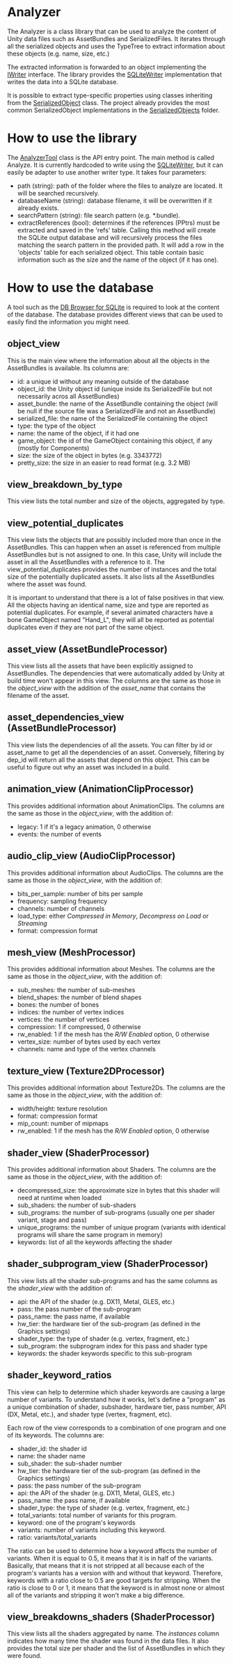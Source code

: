 # Analyzer

The Analyzer is a class library that can be used to analyze the content of Unity data files such
as AssetBundles and SerializedFiles. It iterates through all the serialized objects and uses the
TypeTree to extract information about these objects (e.g. name, size, etc.)

The extracted information is forwarded to an object implementing the [IWriter](./IWriter.cs)
interface. The library provides the [SQLiteWriter](./SQLite/SQLiteWriter.cs) implementation that
writes the data into a SQLite database.

It is possible to extract type-specific properties using classes inheriting from the
[SerializedObject](./SerializedObjects/SerializedObject.cs) class. The project already provides
the most common SerializedObject implementations in the [SerializedObjects](./SerializedObjects)
folder.

# How to use the library

The [AnalyzerTool](./AnalyzerTool.cs) class is the API entry point. The main method is called
Analyze. It is currently hardcoded to write using the [SQLiteWriter](./SQLite/SQLiteWriter.cs),
but it can easily be adapter to use another writer type. It takes four parameters:
* path (string): path of the folder where the files to analyze are located. It will be searched
  recursively.
* databaseName (string): database filename, it will be overwritten if it already exists.
* searchPattern (string): file search pattern (e.g. \*.bundle).
* extractReferences (bool): determines if the references (PPtrs) must be extracted and saved in
  the 'refs' table. Calling this method will create the SQLite output database and will recursively
  process the files matching the search pattern in the provided path. It will add a row in
  the 'objects' table for each serialized object. This table contain basic information such as the
  size and the name of the object (if it has one).

# How to use the database

A tool such as the [DB Browser for SQLite](https://sqlitebrowser.org/) is required to look at the
content of the database. The database provides different views that can be used to easily find the
information you might need.

## object_view

This is the main view where the information about all the objects in the AssetBundles is available.
Its columns are:
* id: a unique id without any meaning outside of the database
* object_id: the Unity object id (unique inside its SerializedFile but not necessarily acros all
  AssetBundles)
* asset_bundle: the name of the AssetBundle containing the object (will be null if the source file
  was a SerializedFile and not an AssetBundle)
* serialized_file: the name of the SerializedFile containing the object
* type: the type of the object
* name: the name of the object, if it had one
* game_object: the id of the GameObject containing this object, if any (mostly for Components)
* size: the size of the object in bytes (e.g. 3343772)
* pretty_size: the size in an easier to read format (e.g. 3.2 MB)

## view_breakdown_by_type

This view lists the total number and size of the objects, aggregated by type.

## view_potential_duplicates

This view lists the objects that are possibly included more than once in the AssetBundles. This can
happen when an asset is referenced from multiple AssetBundles but is not assigned to one. In this
case, Unity will include the asset in all the AssetBundles with a reference to it. The
view_potential_duplicates provides the number of instances and the total size of the potentially
duplicated assets. It also lists all the AssetBundles where the asset was found.

It is important to understand that there is a lot of false positives in that view. All the objects
having an identical name, size and type are reported as potential duplicates. For example, if
several animated characters have a bone GameObject named "Hand_L", they will all be reported as
potential duplicates even if they are not part of the same object.

## asset_view (AssetBundleProcessor)

This view lists all the assets that have been explicitly assigned to AssetBundles. The dependencies
that were automatically added by Unity at build time won't appear in this view. The columns are the
same as those in the *object_view* with the addition of the *asset_name* that contains the filename
of the asset.

## asset_dependencies_view  (AssetBundleProcessor)

This view lists the dependencies of all the assets. You can filter by id or asset_name to get all
the dependencies of an asset. Conversely, filtering by dep_id will return all the assets that
depend on this object. This can be useful to figure out why an asset was included in a build. 

## animation_view (AnimationClipProcessor)

This provides additional information about AnimationClips. The columns are the same as those in
the *object_view*, with the addition of:
* legacy: 1 if it's a legacy animation, 0 otherwise
* events: the number of events

## audio_clip_view (AudioClipProcessor)

This provides additional information about AudioClips. The columns are the same as those in
the *object_view*, with the addition of:
* bits_per_sample: number of bits per sample
* frequency: sampling frequency
* channels: number of channels
* load_type: either *Compressed in Memory*, *Decompress on Load* or *Streaming*
* format: compression format

## mesh_view (MeshProcessor)

This provides additional information about Meshes. The columns are the same as those in
the *object_view*, with the addition of:
* sub_meshes: the number of sub-meshes
* blend_shapes: the number of blend shapes
* bones: the number of bones
* indices: the number of vertex indices
* vertices: the number of vertices
* compression: 1 if compressed, 0 otherwise
* rw_enabled: 1 if the mesh has the *R/W Enabled* option, 0 otherwise
* vertex_size: number of bytes used by each vertex
* channels: name and type of the vertex channels

## texture_view (Texture2DProcessor)

This provides additional information about Texture2Ds. The columns are the same as those in
the *object_view*, with the addition of:
* width/height: texture resolution
* format: compression format
* mip_count: number of mipmaps
* rw_enabled:  1 if the mesh has the *R/W Enabled* option, 0 otherwise

## shader_view (ShaderProcessor)

This provides additional information about Shaders. The columns are the same as those in
the *object_view*, with the addition of:
* decompressed_size: the approximate size in bytes that this shader will need at runtime when
  loaded
* sub_shaders: the number of sub-shaders
* sub_programs: the number of sub-programs (usually one per shader variant, stage and pass)
* unique_programs: the number of unique program (variants with identical programs will share the
  same program in memory)
* keywords: list of all the keywords affecting the shader

## shader_subprogram_view (ShaderProcessor)

This view lists all the shader sub-programs and has the same columns as the *shader_view* with the
addition of:
* api: the API of the shader (e.g. DX11, Metal, GLES, etc.)
* pass: the pass number of the sub-program
* pass_name: the pass name, if available
* hw_tier: the hardware tier of the sub-program (as defined in the Graphics settings)
* shader_type: the type of shader (e.g. vertex, fragment, etc.)
* sub_program: the subprogram index for this pass and shader type
* keywords: the shader keywords specific to this sub-program

## shader_keyword_ratios

This view can help to determine which shader keywords are causing a large number of variants.  To
understand how it works, let's define a "program" as a unique combination of shader, subshader,
hardware tier, pass number, API (DX, Metal, etc.), and shader type (vertex, fragment, etc).

Each row of the view corresponds to a combination of one program and one of its keywords. The
columns are:

* shader_id: the shader id
* name: the shader name
* sub_shader: the sub-shader number
* hw_tier: the hardware tier of the sub-program (as defined in the Graphics settings)
* pass: the pass number of the sub-program
* api: the API of the shader (e.g. DX11, Metal, GLES, etc.)
* pass_name: the pass name, if available
* shader_type: the type of shader (e.g. vertex, fragment, etc.)
* total_variants: total number of variants for this program.
* keyword: one of the program's keywords
* variants: number of variants including this keyword.
* ratio: variants/total_variants

The ratio can be used to determine how a keyword affects the number of variants. When it is equal
to 0.5, it means that it is in half of the variants. Basically, that means that it is not stripped
at all because each of the program's variants has a version with and without that keyword.
Therefore, keywords with a ratio close to 0.5 are good targets for stripping. When the ratio is
close to 0 or 1, it means that the keyword is in almost none or almost all of the variants and
stripping it won't make a big difference.

## view_breakdowns_shaders (ShaderProcessor)

This view lists all the shaders aggregated by name. The *instances* column indicates how many time
the shader was found in the data files. It also provides the total size per shader and the list of
AssetBundles in which they were found.
